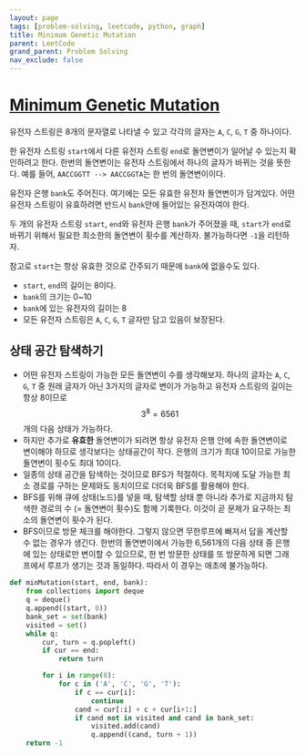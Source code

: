 ```yaml
---
layout: page
tags: [problem-solving, leetcode, python, graph]
title: Minimum Genetic Mutation
parent: LeetCode
grand_parent: Problem Solving
nav_exclude: false
---
```


# [Minimum Genetic Mutation](https://leetcode.com/problems/minimum-genetic-mutation/)

 유전자 스트링은 8개의 문자열로 나타낼 수 있고 각각의 글자는 `A`, `C`,
 `G`, `T` 중 하나이다.

 한 유전자 스트링 `start`에서 다른 유전자 스트링 `end`로 돌연변이가
 일어날 수 있는지 확인하려고 한다. 한번의 돌연변이는 유전자 스트링에서
 하나의 글자가 바뀌는 것을 뜻한다. 예를 들어, `AACCGGTT -->
 AACCGGTA`는 한 번의 돌연변이이다.

 유전자 은행 `bank`도 주어진다. 여기에는 모든 유효한 유전자 돌연변이가
 담겨있다. 어떤 유전자 스트링이 유효하려면 반드시 `bank`안에 들어있는
 유전자여야 한다.

 두 개의 유전자 스트링 `start`, `end`와 유전자 은행 `bank`가 주어졌을
 때, `start`가 `end`로 바뀌기 위해서 필요한 최소한의 돌연변이 횟수를
 계산하자. 불가능하다면 `-1`을 리턴하자.

 참고로 `start`는 항상 유효한 것으로 간주되기 때문에 `bank`에 없을수도
 있다.

 - `start`, `end`의 길이는 8이다.
 - `bank`의 크기는 0~10
 - `bank`에 있는 유전자의 길이는 8
 - 모든 유전자 스트링은 `A`, `C`, `G`, `T` 글자만 담고 있음이
   보장된다.

## 상태 공간 탐색하기

 - 어떤 유전자 스트링이 가능한 모든 돌연변이 수를 생각해보자. 하나의
   글자는 `A`, `C`, `G`, `T` 중 원래 글자가 아닌 3가지의 글자로 변이가
   가능하고 유전자 스트링의 길이는 항상 8이므로 $$ 3^8 = 6561 $$ 개의
   다음 상태가 가능하다.
 - 하지만 추가로 **유효한** 돌연변이가 되려면 항상 유전자 은행 안에
   속한 돌연변이로 변이해야 하므로 생각보다는 상태공간이 작다. 은행의
   크기가 최대 10이므로 가능한 돌연변이 횟수도 최대 10이다.
 - 일종의 상태 공간을 탐색하는 것이므로 BFS가 적절하다. 목적지에 도달
   가능한 최소 경로를 구하는 문제와도 동치이므로 더더욱 BFS를 활용해야
   한다.
 - BFS를 위해 큐에 상태(노드)를 넣을 때, 탐색할 상태 뿐 아니라 추가로
   지금까지 탐색한 경로의 수 (= 돌연변이 횟수)도 함께 기록한다. 이것이
   곧 문제가 요구하는 최소의 돌연변이 횟수가 된다.
 - BFS이므로 방문 체크를 해야한다. 그렇지 않으면 무한루프에 빠져서
   답을 계산할 수 없는 경우가 생긴다. 한번의 돌연변이에서 가능한
   6,561개의 다음 상태 중 은행에 있는 상태로만 변이할 수 있으므로, 한
   번 방문한 상태를 또 방문하게 되면 그래프에서 루프가 생기는 것과
   동일하다. 따라서 이 경우는 애초에 불가능하다.

```python
def minMutation(start, end, bank):
    from collections import deque
    q = deque()
    q.append((start, 0))
    bank_set = set(bank)
    visited = set()
    while q:
        cur, turn = q.popleft()
        if cur == end:
            return turn

        for i in range(8):
            for c in ('A', 'C', 'G', 'T'):
                if c == cur[i]:
                    continue
                cand = cur[:i] + c + cur[i+1:]
                if cand not in visited and cand in bank_set:
                    visited.add(cand)
                    q.append((cand, turn + 1))
    return -1
```
